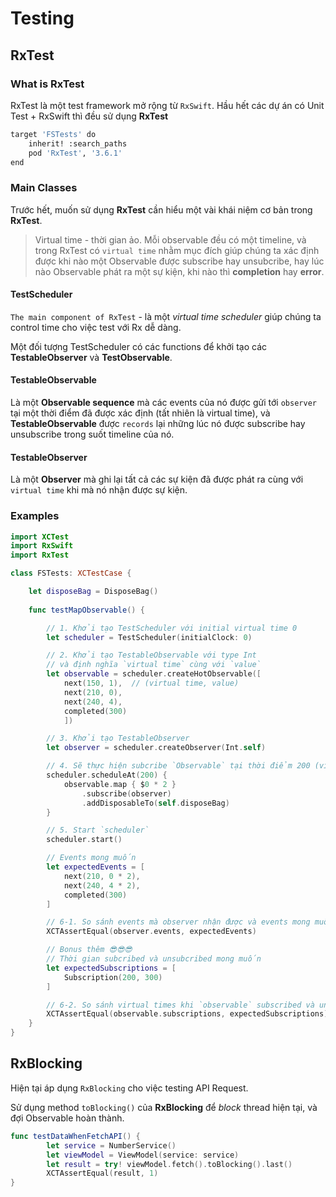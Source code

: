 # Testing

## RxTest

### What is RxTest

RxTest là một test framework mở rộng từ `RxSwift`. Hầu hết các dự án có Unit Test + RxSwift thì đều sử dụng **RxTest**

```bash
target 'FSTests' do
    inherit! :search_paths
    pod 'RxTest', '3.6.1'
end
```

### Main Classes

Trước hết, muốn sử dụng **RxTest** cần hiểu một vài khái niệm cơ bản trong **RxTest**.

> Virtual time - thời gian ảo. Mỗi observable đều có một timeline, và trong RxTest có `virtual time` nhằm mục đích giúp chúng ta xác định được khi nào một Observable được subscribe hay unsubcribe, hay lúc nào Observable phát ra một sự kiện, khi nào thì **completion** hay **error**.

#### TestScheduler

`The main component of RxTest`  - là một *virtual time scheduler* giúp chúng ta control time cho việc test với Rx dễ dàng.

Một đối tượng TestScheduler có các functions để khởi tạo các **TestableObserver** và **TestObservable**.

#### TestableObservable

Là một **Observable sequence** mà các events của nó được gửi tới `observer` tại một thời điểm đã được xác định (tất nhiên là virtual time), và **TestableObservable** được `records` lại những lúc nó được subscribe hay unsubscribe trong suốt timeline của nó.

#### TestableObserver

Là một **Observer** mà ghi lại tất cả các sự kiện đã được phát ra cùng với `virtual time` khi mà nó nhận được sự kiện.

### Examples

```swift
import XCTest
import RxSwift
import RxTest

class FSTests: XCTestCase {

    let disposeBag = DisposeBag()
    
    func testMapObservable() {

        // 1. Khởi tạo TestScheduler với initial virtual time 0
        let scheduler = TestScheduler(initialClock: 0)

        // 2. Khởi tạo TestableObservable với type Int
        // và định nghĩa `virtual time` cùng với `value`
        let observable = scheduler.createHotObservable([
            next(150, 1),  // (virtual time, value)
            next(210, 0),
            next(240, 4),
            completed(300)
            ])

        // 3. Khởi tạo TestableObserver
        let observer = scheduler.createObserver(Int.self)

        // 4. Sẽ thực hiện subcribe `Observable` tại thời điểm 200 (virtual time)
        scheduler.scheduleAt(200) {
            observable.map { $0 * 2 }
                .subscribe(observer)
                .addDisposableTo(self.disposeBag)
        }

        // 5. Start `scheduler`
        scheduler.start()

        // Events mong muốn
        let expectedEvents = [
            next(210, 0 * 2),
            next(240, 4 * 2),
            completed(300)
        ]

        // 6-1. So sánh events mà observer nhận được và events mong muốn
        XCTAssertEqual(observer.events, expectedEvents)

        // Bonus thêm 😎😎😎
        // Thời gian subcribed và unsubcribed mong muốn
        let expectedSubscriptions = [
            Subscription(200, 300)
        ]

        // 6-2. So sánh virtual times khi `observable` subscribed và unsubscribed
        XCTAssertEqual(observable.subscriptions, expectedSubscriptions)
    }
}
```

## RxBlocking

Hiện tại áp dụng `RxBlocking` cho việc testing API Request.

Sử dụng method `toBlocking()` của **RxBlocking** để *block* thread hiện tại, và đợi Observable hoàn thành.

```swift
func testDataWhenFetchAPI() {
        let service = NumberService()
        let viewModel = ViewModel(service: service)
        let result = try! viewModel.fetch().toBlocking().last()
        XCTAssertEqual(result, 1)
}
```



### 

### 
